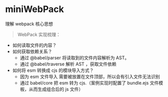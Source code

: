 # miniWebPack

理解 webpack 核心思想

> WebPack 实现梳理：

- 如何读取文件的内容？
- 如何获取依赖关系？
  - 通过 @babel/parser 将读取到的文件内容解析为 AST。
  - 通过 @babel/traverse 解析 AST ，获取文件依赖
- 如何将 esm 转换成 cjs 的模块导入方式？
  - 因为 esm 文件导入 需要被放置在文件顶部，所以会有引入文件无法识别
  - 通过 babel/core 把 esm 转为 cjs.（案例实现时配置了 bundle.ejs 文件模板，从而生成组合后的 js 文件）

